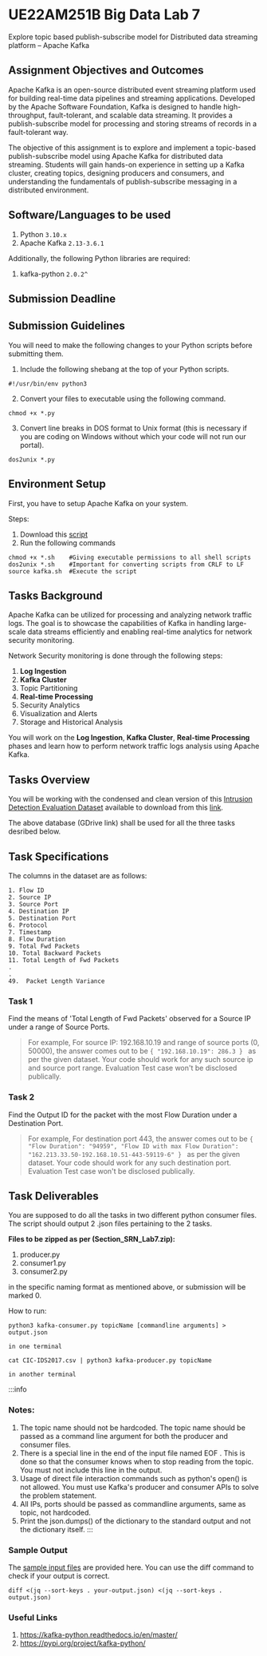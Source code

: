 # UE22AM251B Big Data Lab 7
Explore topic based publish-subscribe model for Distributed data streaming platform – Apache Kafka

## Assignment Objectives and Outcomes

Apache Kafka is an open-source distributed event streaming platform used for building real-time data pipelines and streaming applications. Developed by the Apache Software Foundation, Kafka is designed to handle high-throughput, fault-tolerant, and scalable data streaming. It provides a publish-subscribe model for processing and storing streams of records in a fault-tolerant way.

The objective of this assignment is to explore and implement a topic-based publish-subscribe model using Apache Kafka for distributed data streaming. Students will gain hands-on experience in setting up a Kafka cluster, creating topics, designing producers and consumers, and understanding the fundamentals of publish-subscribe messaging in a distributed environment.



## Software/Languages to be used
1. Python ```3.10.x```
2. Apache Kafka ```2.13-3.6.1```

Additionally, the following Python libraries are required:
1. kafka-python ```2.0.2^```

## Submission Deadline

## Submission Guidelines

You will need to make the following changes to your Python scripts before submitting them.
1. Include the following shebang at the top of your Python scripts.
```
#!/usr/bin/env python3
```
2. Convert your files to executable using the following command.
```
chmod +x *.py
```
3. Convert line breaks in DOS format to Unix format (this is necessary if you are coding on Windows without which your code will not run our portal).
```
dos2unix *.py
```

## Environment Setup
First, you have to setup Apache Kafka on your system. 

Steps:
1. Download this [script](https://drive.google.com/file/d/10cz_Acm2zyydO07Yzyq28OyeDGzblCHY/view?usp=sharing) 
2. Run the following commands
```
chmod +x *.sh    #Giving executable permissions to all shell scripts
dos2unix *.sh    #Important for converting scripts from CRLF to LF
source kafka.sh  #Execute the script
```

## Tasks Background

Apache Kafka can be utilized for processing and analyzing network traffic logs. The goal is to showcase the capabilities of Kafka in handling large-scale data streams efficiently and enabling real-time analytics for network security monitoring.

Network Security monitoring is done through the following steps:
1) **Log Ingestion**
2) **Kafka Cluster**
3) Topic Partitioning
4) **Real-time Processing**
5) Security Analytics
6) Visualization and Alerts
7) Storage and Historical Analysis

You will work on the **Log Ingestion**, **Kafka Cluster**, **Real-time Processing** phases and learn how to perform network traffic logs analysis using Apache Kafka.

## Tasks Overview

You will be working with the condensed and clean version of this [Intrusion Detection Evaluation Dataset](https://www.unb.ca/cic/datasets/ids-2017.html) available to download from this [link](https://drive.google.com/file/d/17fy8hL0HTIRYPguTZPLj7u8KJd80LL_0/view?usp=sharing).

The above database (GDrive link) shall be used for all the three tasks desribed below.


## Task Specifications

The columns in the dataset are as follows:
``` 
1. Flow ID
2. Source IP
3. Source Port
4. Destination IP
5. Destination Port
6. Protocol
7. Timestamp
8. Flow Duration
9. Total Fwd Packets
10. Total Backward Packets
11. Total Length of Fwd Packets
.
.
49.  Packet Length Variance
```
### Task 1
Find the means of 'Total Length of Fwd Packets' observed for a Source IP under a range of Source Ports.
> For example,
> For source IP: 192.168.10.19 and range of source ports (0, 50000), the answer comes out to be
> `{
    "192.168.10.19": 286.3
}
`
> as per the given dataset. Your code should work for any such source ip and source port range. Evaluation Test case won't be disclosed publically.

### Task 2
Find the Output ID for the packet with the most Flow Duration under a Destination Port.
> For example,
> For destination port 443, the answer comes out to be
> `{
    "Flow Duration": "94959",
    "Flow ID with max Flow Duration": "162.213.33.50-192.168.10.51-443-59119-6"
}
`
> as per the given dataset. Your code should work for any such destination port. Evaluation Test case won't be disclosed publically.


## Task Deliverables

You are supposed to do all the tasks in two different python consumer files. The script should output 2 .json files pertaining to the 2 tasks.

**Files to be zipped as per (Section_SRN_Lab7.zip):**

1) producer.py
2) consumer1.py
3) consumer2.py

in the specific naming format as mentioned above, or submission will be marked 0.

How to run:
```
python3 kafka-consumer.py topicName [commandline arguments] > output.json

in one terminal
```

```
cat CIC-IDS2017.csv | python3 kafka-producer.py topicName

in another terminal
```

:::info
### Notes:
1. The topic name should not be hardcoded. The topic name should be passed as a command line argument for both the producer and consumer files.
2. There is a special line in the end of the input file named EOF . This is done so that the consumer knows when to stop reading from the topic. You must not include this line in the output.
3. Usage of direct file interaction commands such as python's open() is not allowed. You must use Kafka's producer and consumer APIs to solve the problem statement.
4. All IPs, ports should be passed as commandline arguments, same as topic, not hardcoded.
6. Print the json.dumps() of the dictionary to the standard output and not the dictionary itself.
:::

### Sample Output
The [sample input files](https://drive.google.com/drive/folders/1Ehzgj3U4OZzsbahObGMuVz2eam2FJpJR?usp=sharing) are provided here. You can use the diff command to check if your output is correct.

```
diff <(jq --sort-keys . your-output.json) <(jq --sort-keys . output.json)
```

### Useful Links
1. https://kafka-python.readthedocs.io/en/master/
2. https://pypi.org/project/kafka-python/
